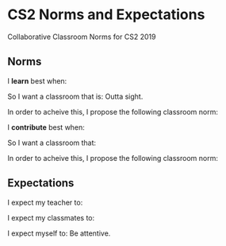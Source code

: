 # CS2 Norms and Expectations
Collaborative Classroom Norms for CS2 2019

## Norms
I **learn** best when: 

So I want a classroom that is: Outta sight.

In order to acheive this, I propose the following classroom norm: 

I **contribute** best when: 

So I want a classroom that: 

In order to acheive this, I propose the following classroom norm: 


## Expectations
I expect my teacher to:

I expect my classmates to:

I expect myself to: Be attentive.
